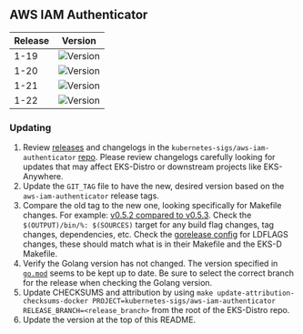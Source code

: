## AWS IAM Authenticator

| Release | Version                                                      |
|---------|--------------------------------------------------------------|
| 1-19    | ![Version](https://img.shields.io/badge/version-v0.5.9-blue) |
| 1-20    | ![Version](https://img.shields.io/badge/version-v0.5.9-blue) |
| 1-21    | ![Version](https://img.shields.io/badge/version-v0.5.9-blue) |
| 1-22    | ![Version](https://img.shields.io/badge/version-v0.5.9-blue) |


### Updating

1. Review [releases](https://github.com/kubernetes-sigs/aws-iam-authenticator/releases)
   and changelogs in the `kubernetes-sigs/aws-iam-authenticator` 
   [repo](https://github.com/kubernetes-sigs/aws-iam-authenticator). Please
   review changelogs carefully looking for updates that may affect EKS-Distro or
   downstream projects like EKS-Anywhere.
2. Update the `GIT_TAG` file to have the new, desired version based on the 
   `aws-iam-authenticator` release tags.
3. Compare the old tag to the new one, looking specifically for Makefile changes.
   For example:
   [v0.5.2 compared to v0.5.3](https://github.com/kubernetes-sigs/aws-iam-authenticator/compare/v0.5.2...v0.5.3). 
   Check the `$(OUTPUT)/bin/%: $(SOURCES)` target for any build flag changes, tag 
   changes, dependencies, etc. Check the [gorelease config](https://github.com/kubernetes-sigs/aws-iam-authenticator/blob/master/.goreleaser.yaml)
   for LDFLAGS changes, these should match what is in their Makefile and the EKS-D Makefile.
4. Verify the Golang version has not changed. The version specified in
   [`go.mod`](https://github.com/kubernetes-sigs/aws-iam-authenticator/blob/master/go.mod)
   seems to be kept up to date. Be sure to select the correct branch for the 
   release when checking the Golang version.
5. Update CHECKSUMS and attribution by using
   `make update-attribution-checksums-docker PROJECT=kubernetes-sigs/aws-iam-authenticator RELEASE_BRANCH=<release_branch>` 
   from the root of the EKS-Distro repo.
6. Update the version at the top of this README.

